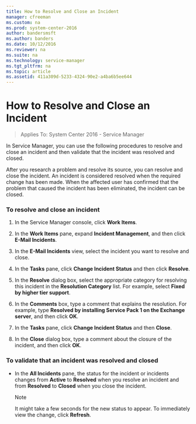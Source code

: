 ```yaml
---
title: How to Resolve and Close an Incident
manager: cfreeman
ms.custom: na
ms.prod: system-center-2016
author: bandersmsft
ms.author: banders
ms.date: 10/12/2016
ms.reviewer: na
ms.suite: na
ms.technology: service-manager
ms.tgt_pltfrm: na
ms.topic: article
ms.assetid: 411a309d-5233-4324-90e2-a4ba6b5ee644
---
```


# How to Resolve and Close an Incident

>Applies To: System Center 2016 - Service Manager

In Service Manager, you can use the following procedures to resolve and close an incident and then validate that the incident was resolved and closed.  

 After you research a problem and resolve its source, you can resolve and close the incident. An incident is considered resolved when the required change has been made. When the affected user has confirmed that the problem that caused the incident has been eliminated, the incident can be closed.  

### To resolve and close an incident  

1.  In the Service Manager console, click **Work Items**.  

2.  In the **Work Items** pane, expand **Incident Management**, and then click **E\-Mail Incidents**.  

3.  In the **E\-Mail Incidents** view, select the incident you want to resolve and close.  

4.  In the **Tasks** pane, click **Change Incident Status** and then click **Resolve**.  

5.  In the **Resolve** dialog box, select the appropriate category for resolving this incident in the **Resolution Category** list. For example, select **Fixed by higher tier support**.  

6.  In the **Comments** box, type a comment that explains the resolution. For example, type **Resolved by installing Service Pack 1 on the Exchange server**, and then click **OK**.  

7.  In the **Tasks** pane, click **Change Incident Status** and then **Close**.  

8.  In the **Close** dialog box, type a comment about the closure of the incident, and then click **OK**.  

### To validate that an incident was resolved and closed  

-   In the **All Incidents** pane, the status for the incident or incidents changes from **Active** to **Resolved** when you resolve an incident and from **Resolved** to **Closed** when you close the incident.  

    > [!NOTE]  
    >  It might take a few seconds for the new status to appear. To immediately view the change, click **Refresh**.  

